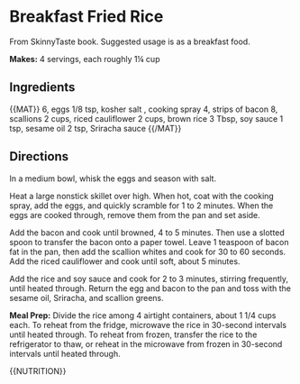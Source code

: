 # Breakfast Fried Rice
From SkinnyTaste book. Suggested usage is as a breakfast food.

**Makes:** 4 servings, each roughly 1&frac14; cup

## Ingredients
{{MAT}}
6, eggs
1/8 tsp, kosher salt
, cooking spray
4, strips of bacon
8, scallions
2 cups, riced cauliflower
2 cups, brown rice
3 Tbsp, soy sauce
1 tsp, sesame oil
2 tsp, Sriracha sauce
{{/MAT}}

## Directions
In a medium bowl, whisk the eggs and season with salt.

Heat a large nonstick skillet over high. When hot, coat with the cooking spray, add the eggs,
and quickly scramble for 1 to 2 minutes. When the eggs are cooked through, remove them from the
pan and set aside.

Add the bacon and cook until browned, 4 to 5 minutes. Then use a slotted spoon to transfer
the bacon onto a paper towel. Leave 1 teaspoon of bacon fat in the pan, then add the scallion
whites and cook for 30 to 60 seconds. Add the riced cauliflower and cook until soft, about 5
minutes.

Add the rice and soy sauce and cook for 2 to 3 minutes, stirring frequently, until heated
through. Return the egg and bacon to the pan and toss with the sesame oil, Sriracha, and
scallion greens.

**Meal Prep:** Divide the rice among 4 airtight containers, about 1 1/4 cups
each. To reheat from the fridge, microwave the rice in 30-second intervals until heated through.
To reheat from frozen, transfer the rice to the refrigerator to thaw, or reheat in the microwave
from frozen in 30-second intervals until heated through.

{{NUTRITION}}